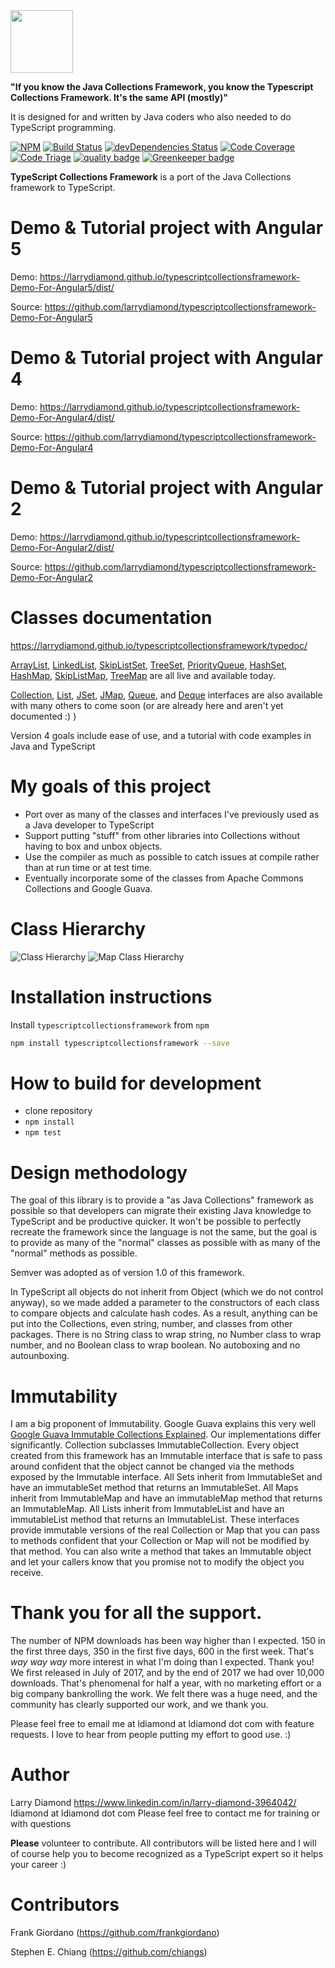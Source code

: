 <img src="tsf-blue.png" width="100" height="100">

**"If you know the Java Collections Framework, you know the Typescript Collections Framework.   It's the same API (mostly)"**

It is designed for and written by Java coders who also needed to do TypeScript programming.

[![NPM](https://nodei.co/npm/typescriptcollectionsframework.png?compact=true)](https://npmjs.org/typescriptcollectionsframework)
[![Build Status](https://travis-ci.org/larrydiamond/typescriptcollectionsframework.svg?branch=master)](https://travis-ci.org/larrydiamond/typescriptcollectionsframework)
[![devDependencies Status](https://david-dm.org/larrydiamond/typescriptcollectionsframework/dev-status.svg)](https://david-dm.org/larrydiamond/typescriptcollectionsframework?type=dev)
[![Code Coverage](https://codecov.io/gh/larrydiamond/typescriptcollectionsframework/branch/master/graphs/badge.svg?branch=master)](
https://codecov.io/gh/larrydiamond/typescriptcollectionsframework)
[![Code Triage](https://www.codetriage.com/larrydiamond/typescriptcollectionsframework/badges/users.svg)](https://www.codetriage.com)
[![quality badge](https://img.shields.io/badge/cuteness-overload-orange.svg)](http://www.emergencykitten.com/)
[![Greenkeeper badge](https://badges.greenkeeper.io/larrydiamond/typescriptcollectionsframework.svg)](https://greenkeeper.io/)

**TypeScript Collections Framework** is a port of the Java Collections framework to TypeScript.   

# Demo & Tutorial project with Angular 5
Demo: https://larrydiamond.github.io/typescriptcollectionsframework-Demo-For-Angular5/dist/

Source: https://github.com/larrydiamond/typescriptcollectionsframework-Demo-For-Angular5

# Demo & Tutorial project with Angular 4
Demo: https://larrydiamond.github.io/typescriptcollectionsframework-Demo-For-Angular4/dist/

Source: https://github.com/larrydiamond/typescriptcollectionsframework-Demo-For-Angular4

# Demo & Tutorial project with Angular 2
Demo: https://larrydiamond.github.io/typescriptcollectionsframework-Demo-For-Angular2/dist/

Source: https://github.com/larrydiamond/typescriptcollectionsframework-Demo-For-Angular2

# Classes documentation
https://larrydiamond.github.io/typescriptcollectionsframework/typedoc/

[ArrayList](https://larrydiamond.github.io/typescriptcollectionsframework/typedoc/classes/_arraylist_.arraylist.html), [LinkedList](https://larrydiamond.github.io/typescriptcollectionsframework/typedoc/classes/_linkedlist_.linkedlist.html), [SkipListSet](https://larrydiamond.github.io/typescriptcollectionsframework/typedoc/classes/_skiplist_.skiplistset.html), [TreeSet](https://larrydiamond.github.io/typescriptcollectionsframework/typedoc/classes/_treeset_.treeset.html),
[PriorityQueue](https://larrydiamond.github.io/typescriptcollectionsframework/typedoc/classes/_priorityqueue_.priorityqueue.html),
[HashSet](https://larrydiamond.github.io/typescriptcollectionsframework/typedoc/classes/_hashset_.hashset.html),
[HashMap](https://larrydiamond.github.io/typescriptcollectionsframework/typedoc/classes/_hashmap_.hashmap.html), [SkipListMap](https://larrydiamond.github.io/typescriptcollectionsframework/typedoc/classes/_skiplist_.skiplistmap.html),  [TreeMap](https://larrydiamond.github.io/typescriptcollectionsframework/typedoc/classes/_treemap_.treemap.html) are all live and available today.

[Collection](https://larrydiamond.github.io/typescriptcollectionsframework/typedoc/interfaces/_collection_.collection.html),
[List](https://larrydiamond.github.io/typescriptcollectionsframework/typedoc/interfaces/_list_.list.html), [JSet](https://larrydiamond.github.io/typescriptcollectionsframework/typedoc/interfaces/_jset_.jset.html), [JMap](https://larrydiamond.github.io/typescriptcollectionsframework/typedoc/interfaces/_jmap_.jmap.html),
[Queue](https://larrydiamond.github.io/typescriptcollectionsframework/typedoc/interfaces/_queue_.queue.html), and [Deque](https://larrydiamond.github.io/typescriptcollectionsframework/typedoc/interfaces/_deque_.deque.html) interfaces are also available with many others to come soon (or are already here and aren't yet documented :) )

Version 4 goals include ease of use, and a tutorial with code examples in Java and TypeScript

# My goals of this project
* Port over as many of the classes and interfaces I've previously used as a Java developer to TypeScript
* Support putting "stuff" from other libraries into Collections without having to box and unbox objects.
* Use the compiler as much as possible to catch issues at compile rather than at run time or at test time.
* Eventually incorporate some of the classes from Apache Commons Collections and Google Guava.   

# Class Hierarchy
![Class Hierarchy](docs/images/collections.png "Collections Class Hierarchy")
![Map Class Hierarchy](docs/images/maps.png "Maps Class Hierarchy")

# Installation instructions

Install `typescriptcollectionsframework` from `npm`
```bash
npm install typescriptcollectionsframework --save
```

# How to build for development
 - clone repository
 - `npm install`
 - `npm test`

# Design methodology
The goal of this library is to provide a "as Java Collections" framework as possible so that developers can migrate their existing Java knowledge to TypeScript and be productive quicker.   It won't be possible to perfectly recreate the framework since the language is not the same, but the goal is to provide as many of the "normal" classes as possible with as many of the "normal" methods as possible.

Semver was adopted as of version 1.0 of this framework.

In TypeScript all objects do not inherit from Object (which we do not control anyway), so we made added a parameter to the constructors of each class to compare objects and calculate hash codes.   As a result, anything can be put into the Collections, even string, number, and classes from other packages.   There is no String class to wrap string, no Number class to wrap number, and no Boolean class to wrap boolean.   No autoboxing and no autounboxing.

# Immutability
I am a big proponent of Immutability.   Google Guava explains this very well [Google Guava Immutable Collections Explained](https://github.com/google/guava/wiki/ImmutableCollectionsExplained).   Our implementations differ significantly.   Collection subclasses ImmutableCollection.   Every object created from this framework has an Immutable interface that is safe to pass around confident that the object cannot be changed via the methods exposed by the Immutable interface.   All Sets inherit from ImmutableSet and have an immutableSet method that returns an ImmutableSet.    All Maps inherit from ImmutableMap and have an immutableMap method that returns an ImmutableMap.   All Lists inherit from ImmutableList and have an immutableList method that returns an ImmutableList.   These interfaces provide immutable versions of the real Collection or Map that you can pass to methods confident that your Collection or Map will not be modified by that method.   You can also write a method that takes an Immutable object and let your callers know that you promise not to modify the object you receive.

# Thank you for all the support.   
The number of NPM downloads has been way higher than I expected.  150 in the first three days, 350 in the first five days, 600 in the first week. That's *way* *way* *way* more interest in what I'm doing than I expected.   Thank you!  We first released in July of 2017, and by the end of 2017 we had over 10,000 downloads.  That's phenomenal for half a year, with no marketing effort or a big company bankrolling the work.  We felt there was a huge need, and the community has clearly supported our work, and we thank you.

Please feel free to email me at ldiamond at ldiamond dot com with feature requests.  I love to hear from people putting my effort to good use.   :)

# Author
Larry Diamond https://www.linkedin.com/in/larry-diamond-3964042/   ldiamond at ldiamond dot com    Please feel free to contact me for training or with questions

**Please** volunteer to contribute.   All contributors will be listed here and I will of course help you to become recognized as a TypeScript expert so it helps your career  :)

# Contributors

Frank Giordano (https://github.com/frankgiordano)

Stephen E. Chiang (https://github.com/chiangs)
